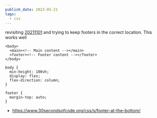 ```yaml
---
publish_date: 2023-05-21
tags:
  - css
---
```

revisiting [20211101](20211101.md) and trying to keep footers in the correct location. This works well

```
<body>
  <main><!-- Main content --></main>
  <footer><!-- Footer content --></footer>
</body>
```

```
body {
  min-height: 100vh;
  display: flex;
  flex-direction: column;
}

footer {
  margin-top: auto;
}
```

- https://www.30secondsofcode.org/css/s/footer-at-the-bottom/
